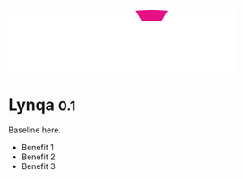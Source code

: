 <!-- _coverpage.md -->

![logo](./_media/logo-smartesting.svg)

# Lynqa <small>0.1</small>

Baseline here.

- Benefit 1
- Benefit 2
- Benefit 3
